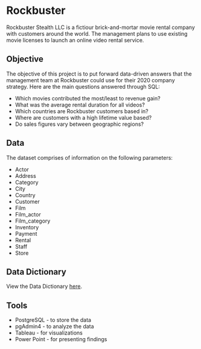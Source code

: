 # Rockbuster
Rockbuster Stealth LLC is a fictiour brick-and-mortar movie rental company with customers around the world. The management plans to use existing movie licenses to launch an online video rental service.

## Objective
The objective of this project is to put forward data-driven answers that the management team at Rockbuster could use for their 2020 company strategy. Here are the main questions answered through SQL:
* Which movies contributed the most/least to revenue gain?
* What was the average rental duration for all videos?
* Which countries are Rockbuster customers based in?
* Where are customers with a high lifetime value based?
* Do sales figures vary between geographic regions?

## Data
The dataset comprises of information on the following parameters:
* Actor
* Address
* Category
* City
* Country
* Customer
* Film
* Film_actor
* Film_category
* Inventory
* Payment
* Rental
* Staff 
* Store

## Data Dictionary
View the Data Dictionary [here](Data_Dictionary.pdf).

## Tools
* PostgreSQL - to store the data
* pgAdmin4 - to analyze the data
* Tableau - for visualizations
* Power Point - for presenting findings

